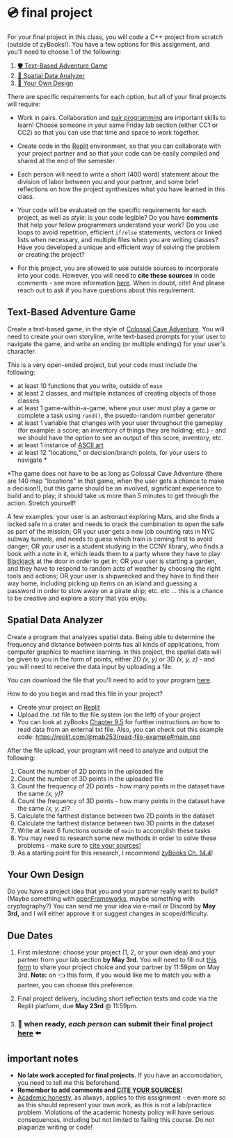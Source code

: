 # 💿 final project

For your final project in this class, you will code a C++ project from scratch (outside of zyBooks!). You have a few options for this assignment, and you'll need to choose 1 of the following:

1. [🛡 Text-Based Adventure Game](#text-based-adventure-game)
2. [🧊 Spatial Data Analyzer](#spatial-data-analyzer)
3. [🎨 Your Own Design](#your-own-design)

There are specific requirements for each option, but all of your final projects will require:

- Work in pairs. Collaboration and [pair programming](https://www.newyorker.com/magazine/2018/12/10/the-friendship-that-made-google-huge) are important skills to learn! Choose someone in your same Friday lab section (either CC1 or CC2) so that you can use that time and space to work together.

- Create code in the [Replit](https://replit.com/) environment, so that you can collaborate with your project partner and so that your code can be easily compiled and shared at the end of the semester.

- Each person will need to write a short (400 word) statement about the division of labor between you and your partner, and some brief reflections on how the project synthesizes what you have learned in this class.

- Your code will be evaluated on the specific requirements for each project, as well as _style_: is your code legible? Do you have **comments** that help your fellow programmers understand your work? Do you use loops to avoid repetition, efficient `if/else` statements, vectors or linked lists when necessary, and multiple files when you are writing classes? Have you developed a unique and efficient way of solving the problem or creating the project?

- For this project, you are allowed to use outside sources to incorporate into your code. However, you will need to **cite these sources** in code comments - see more information [here](https://github.com/mab253/cpp_spring24/blob/main/citations.md). When in doubt, cite! And please reach out to ask if you have questions about this requirement.

## Text-Based Adventure Game

Create a text-based game, in the style of [Colossal Cave Adventure](https://grack.com/demos/adventure/). You will need to create your own storyline, write text-based prompts for your user to navigate the game, and write an ending (or multiple endings) for your user's character.

This is a very open-ended project, but your code must include the following:
- at least 10 functions that you write, outside of `main`
- at least 2 classes, and multiple instances of creating objects of those classes
- at least 1 game-within-a-game, where your user must play a game or complete a task using `rand()`, the psuedo-random number generator
- at least 1 variable that changes with your user throughout the gameplay (for example: a score; an inventory of things they are holding; etc.) - and we should have the option to see an output of this score, inventory, etc.
- at least 1 instance of [ASCII art](https://www.asciiart.eu/)
- at least 12 "locations," or decision/branch points, for your users to navigate *

*The game does not have to be as long as Colossal Cave Adventure (there are 140 map "locations" in that game, when the user gets a chance to make a decision!), but this game should be an involved, significant experience to build and to play; it should take us more than 5 minutes to get through the action. Stretch yourself!

A few examples: your user is an astronaut exploring Mars, and she finds a locked safe in a crater and needs to crack the combination to open the safe as part of the mission; OR your user gets a new job counting rats in NYC subway tunnels, and needs to guess which train is coming first to avoid danger; OR your user is a student studying in the CCNY library, who finds a book with a note in it, which leads them to a party where they have to play [Blackjack](https://en.wikipedia.org/wiki/Blackjack) at the door in order to get in; OR your user is starting a garden, and they have to respond to random acts of weather by choosing the right tools and actions; OR your user is shipwrecked and they have to find their way home, including picking up items on an island and guessing a password in order to stow away on a pirate ship; etc. etc ... this is a chance to be creative and explore a story that you enjoy.

## Spatial Data Analyzer

Create a program that analyzes spatial data. Being able to determine the frequency and distance between points has all kinds of applications, from computer graphics to machine learning. In this project, the spatial data will be given to you in the form of points, either 2D _(x, y)_ or 3D _(x, y, z)_ - and you will need to receive the data input by uploading a file.

You can download the file that you'll need to add to your program [here](https://cs103-proton.glitch.me/1m.txt).

How to do you begin and read this file in your project?
- Create your project on [Replit](https://replit.com/)
- Upload the .txt file to the file system (on the left) of your project
- You can look at zyBooks [Chapter 9.5](https://learn.zybooks.com/zybook/CUNYCSC10300BlountSpring2023/chapter/9/section/5) for further instructions on how to read data from an external txt file. Also, you can check out this example code: https://replit.com/@mab253/read-file-example#main.cpp

After the file upload, your program will need to analyze and output the following:

1. Count the number of 2D points in the uploaded file
2. Count the number of 3D points in the uploaded file
3. Count the frequency of 2D points - how  many points in the dataset have the same _(x, y)_?
4. Count the frequency of 3D points - how  many points in the dataset have the same _(x, y, z)_?
5. Calculate the farthest distance between two 2D points in the dataset
6. Calculate the farthest distance between two 3D points in the dataset
7. Write at least 6 functions outside of `main` to accomplish these tasks
8. You may need to research some new methods in order to solve these problems - make sure to [cite your sources!](https://github.com/mab253/cpp_fall23/blob/main/citations.md)
9. As a starting point for this research, I recommend [zyBooks Ch. 14.4](https://learn.zybooks.com/zybook/CUNYCSC10300BlountSpring2024/chapter/14/section/4)!

## Your Own Design

Do you have a project idea that you and your partner really want to build? (Maybe something with [openFrameworks](https://openframeworks.cc/), maybe something with cryptography?) You can send me your idea via e-mail or Discord by **May 3rd,** and I will either approve it or suggest changes in scope/difficulty.

## Due Dates

1. First milestone: choose your project (1, 2, or your own idea) and your partner from your lab section **by May 3rd.** You will need to fill out [this form](https://airtable.com/appGiPg1CTxS0SPIs/shr7o7FxNwwOknCLS) to share your project choice and your partner by 11:59pm on May 3rd. **Note:** on 👈 this form, if you would like me to match you with a partner, you can choose this preference.

2. Final project delivery, including short reflection texts and code via the Replit platform, due **May 23rd** @ 11:59pm.

3. ###  🚀 when ready, _each person_ can submit their final project [here](https://airtable.com/appGiPg1CTxS0SPIs/shrLOgweUlOxWt4hW) ⬅️

## important notes

- **No late work accepted for final projects.** If you have an accomodation, you need to tell me this beforehand.
- **Remember to add comments and [CITE YOUR SOURCES!](https://github.com/mab253/cpp_spring24/blob/main/citations.md)**
- [Academic honesty](https://github.com/mab253/cpp_spring23#academic-honesty-and-integrity), as always, applies to this assignment - even more so as this should represent your own work, as this is not a lab/practice problem. Violations of the academic honesty policy will have serious consequences, including but not limited to failing this course. Do not plagiarize writing or code!
